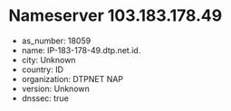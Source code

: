 # Nameserver 103.183.178.49

* as_number: 18059
* name: IP-183-178-49.dtp.net.id.
* city: Unknown
* country: ID
* organization: DTPNET NAP
* version: Unknown
* dnssec: true
